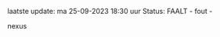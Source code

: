 laatste update: 
ma 25-09-2023 18:30   uur 
Status: FAALT - fout - 
<div class="service R">nexus</div>